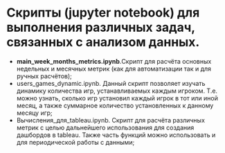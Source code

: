 # Скрипты (jupyter notebook) для выполнения различных задач, связанных с анализом данных.
- **main_week_months_metrics.ipynb**.Скрипт для расчёта основных недельных и месячных метрик (как для автоматизации так и для ручных расчётов);
- users_games_dynamic.ipynb. Данный скрипт позволяет изучать динамику количества игр, устанавливаемых каждым игроком. Т.е. можно узнать, сколько игр установил каждый игрок в тот или иной месяц, а также суммарное количество установленных к данному месяцу игр;
- Вычисления_для_tableau.ipynb. Скрипт для расчёта различных метрик с целью дальнейшего использования для создания дашбордов в tableau. Также часть функций можно использовать и для периодической работы с данными;

